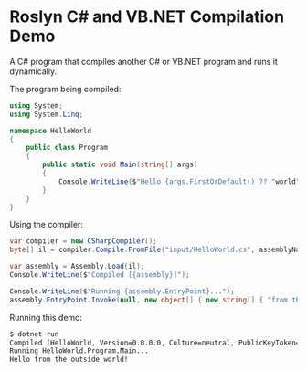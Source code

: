 # Roslyn C# and VB.NET Compilation Demo
A C# program that compiles another C# or VB.NET program and runs it dynamically.

The program being compiled:
```csharp
using System;
using System.Linq;

namespace HelloWorld
{
    public class Program
    {
        public static void Main(string[] args)
        {
            Console.WriteLine($"Hello {args.FirstOrDefault() ?? "world"}!");
        }
    }
}
```

Using the compiler:
```csharp
var compiler = new CSharpCompiler();
byte[] il = compiler.Compile.FromFile("input/HelloWorld.cs", assemblyName: "HelloWorld");

var assembly = Assembly.Load(il);
Console.WriteLine($"Compiled [{assembly}]");

Console.WriteLine($"Running {assembly.EntryPoint}...");
assembly.EntryPoint.Invoke(null, new object[] { new string[] { "from the outside world" } });
```

Running this demo:
``` bash
$ dotnet run
Compiled [HelloWorld, Version=0.0.0.0, Culture=neutral, PublicKeyToken=null]
Running HelloWorld.Program.Main...
Hello from the outside world!
```